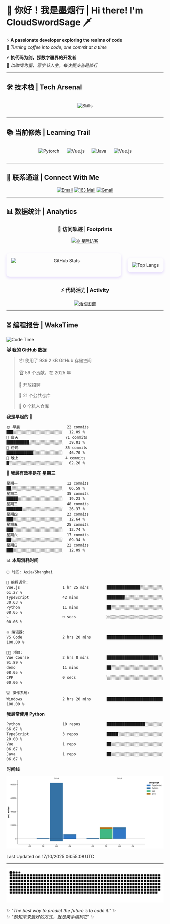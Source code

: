 # 🌊 你好！我是墨烟行 | Hi there! I'm CloudSwordSage 🗡️

⚡ **A passionate developer exploring the realms of code**  
🌌 *Turning coffee into code, one commit at a time*

⚡ **执代码为剑，探数字疆界的开发者**  
🌌 *以咖啡为墨，写字节人生，每次提交皆是修行*

---

## 🛠️ 技术栈 | Tech Arsenal

<div align="center" style="margin: 20px 0;">
  <img src="https://skillicons.dev/icons?i=python,linux,git,github,html,css,js,ts" alt="Skills" style="height: 50px; margin: 10px;"/>
</div>

---

## 📚 当前修炼 | Learning Trail

<div align="center" style="margin: 20px 0;">
  <img src="https://img.shields.io/badge/PyTorch-EE4C2C?style=flat-square&logo=pytorch&logoColor=white" alt="Pytorch" style="height: 30px; margin: 10px;"/>
  <img src="https://img.shields.io/badge/C%2B%2B-00599C?style=flat-square&logo=c%2B%2B&logoColor=white" alt="Vue.js" style="height: 30px; margin: 10px;"/>
  <img src="https://img.shields.io/badge/Java-007396?style=flat-square&logo=openjdk&logoColor=white" alt="Java" style="height: 30px; margin: 10px;"/>
  <img src="https://img.shields.io/badge/Vue.js-4FC08D?style=flat-square&logo=vue.js&logoColor=white" alt="Vue.js" style="height: 30px; margin: 10px;"/>
</div>

---

## 📮 联系通道 | Connect With Me

<div align="center">
  
[![Email](https://img.shields.io/badge/QQ%20Mail-cloudswordsage@qq.com-168DEA?style=flat-square&logo=tencentqq)](mailto:cloudswordsage@qq.com)
[![163 Mail](https://img.shields.io/badge/163-zlf100518@163.com-DC143C?style=flat-square)](mailto:zlf100518@163.com)
[![Gmail](https://img.shields.io/badge/Gmail-zlf100518@gmail.com-EA4335?style=flat-square&logo=gmail)](mailto:zlf100518@gmail.com)

</div>

---

## 📊 数据统计 | Analytics

<div align="center">

### 🌌 访问轨迹 | Footprints

[![🌐 星际访客](https://count.getloli.com/get/@CloudSwordSage?theme=rule34)](https://github.com/CloudSwordSage)

<div style="display: flex; gap: 20px; margin: 30px 0">
  <img src="https://github-readme-stats.vercel.app/api?username=CloudSwordSage&show_icons=true&theme=midnight-purple&hide_border=true&include_all_commits=true&rank_icon=github&hide=issues&line_height=24" 
       alt="GitHub Stats" 
       style="flex: 1; box-shadow: 0 4px 8px rgba(122,63,247,0.2); border-radius: 10px; padding: 15px;"/>
  
  <img src="https://github-readme-stats.vercel.app/api/top-langs/?username=CloudSwordSage&layout=compact&theme=midnight-purple&hide_border=true&langs_count=6&card_width=300&exclude_repo=AI-Assistant"
       alt="Top Langs"
       style="flex: 1; box-shadow: 0 4px 8px rgba(122,63,247,0.2); border-radius: 10px; padding: 15px;"/>
</div>

### ⚡ 代码活力 | Activity

[![活动图谱](https://github-readme-activity-graph.vercel.app/graph?username=CloudSwordSage&theme=react-dark&hide_border=true&area=true&custom_title=代码能量流%20|%20Contribution%20Flow&radius=12&height=300)](https://github.com/CloudSwordSage)

</div>

---

## ⏳ 编程报告 | WakaTime

<!--START_SECTION:waka-->
![Code Time](http://img.shields.io/badge/Code%20Time-1%2C378%20hrs%2028%20mins-blue)

**🐱 我的 GitHub 数据** 

> 📦  使用了 939.2 kB GitHub 存储空间 
 > 
> 🏆 59 个贡献，在 2025 年
 > 
> 💼 开放招聘
 > 
> 📜 21 个公共仓库 
 > 
> 🔑 0 个私人仓库 
 > 
**我是早起的 🐤** 

```text
🌞 早晨                     22 commits          ███░░░░░░░░░░░░░░░░░░░░░░   12.09 % 
🌆 白天                     71 commits          ██████████░░░░░░░░░░░░░░░   39.01 % 
🌃 傍晚                     85 commits          ████████████░░░░░░░░░░░░░   46.70 % 
🌙 晚上                     4 commits           █░░░░░░░░░░░░░░░░░░░░░░░░   02.20 % 
```
📅 **我最有效率是在 星期三** 

```text
星期一                      12 commits          ██░░░░░░░░░░░░░░░░░░░░░░░   06.59 % 
星期二                      35 commits          █████░░░░░░░░░░░░░░░░░░░░   19.23 % 
星期三                      48 commits          ███████░░░░░░░░░░░░░░░░░░   26.37 % 
星期四                      23 commits          ███░░░░░░░░░░░░░░░░░░░░░░   12.64 % 
星期五                      25 commits          ███░░░░░░░░░░░░░░░░░░░░░░   13.74 % 
星期六                      17 commits          ██░░░░░░░░░░░░░░░░░░░░░░░   09.34 % 
星期日                      22 commits          ███░░░░░░░░░░░░░░░░░░░░░░   12.09 % 
```


📊 **本周消耗时间** 

```text
🕑︎ 时区: Asia/Shanghai

💬 编程语言: 
Vue.js                   1 hr 25 mins        ███████████████░░░░░░░░░░   61.27 % 
TypeScript               42 mins             ████████░░░░░░░░░░░░░░░░░   30.63 % 
Python                   11 mins             ██░░░░░░░░░░░░░░░░░░░░░░░   08.05 % 
C                        0 secs              ░░░░░░░░░░░░░░░░░░░░░░░░░   00.06 % 

🔥 编辑器: 
VS Code                  2 hrs 20 mins       █████████████████████████   100.00 % 

🐱‍💻 项目: 
Vue Course               2 hrs 8 mins        ███████████████████████░░   91.89 % 
demo                     11 mins             ██░░░░░░░░░░░░░░░░░░░░░░░   08.05 % 
CPP                      0 secs              ░░░░░░░░░░░░░░░░░░░░░░░░░   00.06 % 

💻 操作系统: 
Windows                  2 hrs 20 mins       █████████████████████████   100.00 % 
```

**我最常使用 Python** 

```text
Python                   10 repos            █████████████████░░░░░░░░   66.67 % 
TypeScript               3 repos             █████░░░░░░░░░░░░░░░░░░░░   20.00 % 
Vue                      1 repo              ██░░░░░░░░░░░░░░░░░░░░░░░   06.67 % 
Java                     1 repo              ██░░░░░░░░░░░░░░░░░░░░░░░   06.67 % 
```



**时间线**

![Lines of Code chart](https://raw.githubusercontent.com/CloudSwordSage/CloudSwordSage/main/assets/bar_graph.png)


 Last Updated on 17/10/2025 06:55:08 UTC
<!--END_SECTION:waka-->

---

<div align="center">
  <img src="./assets/github-snake-dark.svg" alt="Contribution Snake" />
</div>

✨ *"The best way to predict the future is to code it."* ✨  
✨ *"预知未来最好的方式，就是亲手编码它"* ✨
